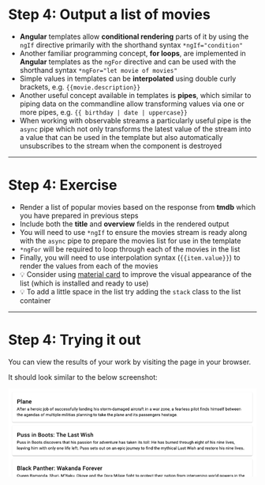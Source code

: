 # Step 4: Output a list of movies

<div class="dense">

- **Angular** templates allow **conditional rendering** parts of it by using the `ngIf` directive primarily with the shorthand syntax `*ngIf="condition"`
- Another familiar programming concept, **for loops**, are implemented in **Angular** templates as the `ngFor` directive and can be used with the shorthand syntax `*ngFor="let movie of movies"` 
- Simple values in templates can be **interpolated** using double curly brackets, e.g. `{{movie.description}}`
- Another useful concept available in templates is **pipes**, which similar to piping data on the commandline allow transforming values via one or more pipes, e.g. `{{ birthday | date | uppercase}}`
- When working with observable streams a particularly useful pipe is the `async` pipe which not only transforms the latest value of the stream into a value that can be used in the template but also automatically unsubscribes to the stream when the component is destroyed

</div>

---

# Step 4: Exercise

<div class="dense">

- Render a list of popular movies based on the response from **tmdb** which you have prepared in previous steps
- Include both the **title** and **overview** fields in the rendered output
- You will need to use `*ngIf` to ensure the movies stream is ready along with the `async` pipe to prepare the movies list for use in the template
- `*ngFor` will be required to loop through each of the movies in the list
- Finally, you will need to use interpolation syntax (`{{item.value}}`) to render the values from each of the movies
- 💡 Consider using [material card](https://material.angular.io/components/card/overview) to improve the visual appearance of the list (which is installed and ready to use)
- 💡 To add a little space in the list try adding the `stack` class to the list container

</div>

---

# Step 4: Trying it out

You can view the results of your work by visiting the page in your browser. 

It should look similar to the below screenshot:

<img src="images/simple-list-of-movies.png" alt="Screenshot of simple movie list" />
